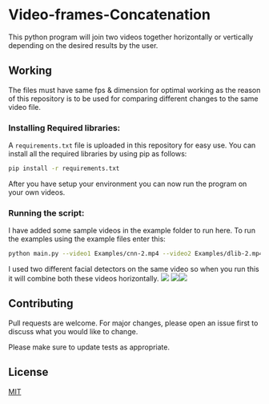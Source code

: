 # Video-frames-Concatenation
This python program will join two videos together horizontally or vertically depending on the desired results by the user.

## Working
The files must have same fps & dimension for optimal working as the reason of this repository is to be used for comparing different changes to the same video file.

### Installing Required libraries:
A ```requirements.txt``` file is uploaded in this repository for easy use. You can install all the required libraries by using pip as follows:
```bash
pip install -r requirements.txt
```
After you have setup your environment you can now run the program on your own videos.

### Running the script:
I have added some sample videos in the example folder to run here. To run the examples using the example files enter this:

```bash
python main.py --video1 Examples/cnn-2.mp4 --video2 Examples/dlib-2.mp4 --axis 1
```
I used two different facial detectors on the same video so when you run this it will combine both these videos horizontally.
![](Results/cnn-2.gif)  ![](Results/dlib-2.gif)![](Results/cnn-2-dlib-2.gif)

## Contributing
Pull requests are welcome. For major changes, please open an issue first to discuss what you would like to change.

Please make sure to update tests as appropriate.

## License
[MIT](https://choosealicense.com/licenses/mit/)
